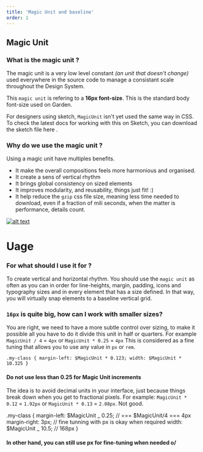 ```yaml
---
title: 'Magic Unit and baseline'
order: 1
---
```


## Magic Unit

### What is the magic unit ?

The magic unit is a very low level constant _(an unit that doesn't change)_ used everywhere in the source code to manage a consistant scale throughout the Design System.

This `magic unit` is refering to a **16px font-size**. This is the standard body font-size used on Garden.

For designers using sketch, `MagicUnit` isn't yet used the same way in CSS. To check the latest docs for working with this on Sketch, you can download the sketch file here <link>.

### Why do we use the magic unit ?

Using a magic unit have multiples benefits.

- It make the overall compositions feels more harmonious and organised.
- It create a sens of vertical rhythm
- It brings global consistency on sized elements
- It improves modularity, and reusability, things just fit! :)
- It help reduce the `gzip` css file size, meaning less time needed to download, even if a fraction of mili seconds, when the matter is performance, details count.

[![alt text](http://demo-dot-design-system-adeo.appspot.com/static/dd77ac1b7d7548f5078820cd2c4e32e8/0f41f/magicunit.png)](http://demo-dot-design-system-adeo.appspot.com/static/dd77ac1b7d7548f5078820cd2c4e32e8/02918/magicunit.png)

# Uage

### For what should I use it for ?

To create vertical and horizontal rhythm. You should use the `magic unit` as often as you can in order for line-heights, margin, padding, icons and typography sizes and in every element that has a size defined. In that way, you will virtually snap elements to a baseline vertical grid.

### `16px` is quite big, how can I work with smaller sizes?

You are right, we need to have a more subtle control over sizing, to make it possible all you have to do it divide this unit in half or quarters. For example `MagicUnit / 4` = `4px` or `MagicUnit * 0.25` = `4px` This is considered as a fine tuning that allows you to use any value in `px` or `rem`.

`.my-class { margin-left: $MagicUnit * 0.123; width: $MagicUnit * 10.325 }`

#### Do not use less than 0.25 for Magic Unit increments

The idea is to avoid decimal units in your interface, just because things break down when you get to fractional pixels. For example: `MagicUnit * 0.12` = `1.92px` or `MagicUnit * 0.13` = `2.08px`. Not good.

.my-class { margin-left: $MagicUnit _ 0.25; // === $MagicUnit/4 === 4px margin-right: 3px; // fine tunning with px is okay when required width: $MagicUnit _ 10.5; // 168px }

#### In other hand, you can still use px for fine-tuning when needed o/
